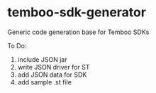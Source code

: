temboo-sdk-generator
====================

Generic code generation base for Temboo SDKs

To Do:
  1. include JSON jar
  2. write JSON driver for ST
  3. add JSON data for SDK
  4. add sample .st file